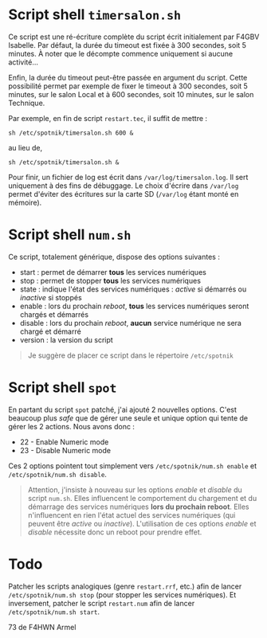# Script shell `timersalon.sh`

Ce script est une ré-écriture complète du script écrit initialement par F4GBV Isabelle. Par défaut, la durée du timeout est fixée à 300 secondes, soit 5 minutes. À noter que le décompte commence uniquement si aucune activité...

Enfin, la durée du timeout peut-être passée en argument du script. Cette possibilité permet par exemple de fixer le timeout à 300 secondes, soit 5 minutes, sur le salon Local et à 600 secondes, soit 10 minutes, sur le salon Technique.

Par exemple, en fin de script `restart.tec`, il suffit de mettre :

`sh /etc/spotnik/timersalon.sh 600 &`

au lieu de,

`sh /etc/spotnik/timersalon.sh &`

Pour finir, un fichier de log est écrit dans `/var/log/timersalon.log`. Il sert uniquement à des fins de débuggage. Le choix d'écrire dans `/var/log` permet d'éviter des écritures sur la carte SD (`/var/log` étant monté en mémoire). 

# Script shell `num.sh`

Ce script, totalement générique, dispose des options suivantes :

* start : permet de démarrer __tous__ les services numériques
* stop : permet de stopper __tous__ les services numériques
* state : indique l'état des services numériques : _active_ si démarrés ou _inactive_ si stoppés
* enable : lors du prochain _reboot_, __tous__ les services numériques seront chargés et démarrés
* disable : lors du prochain _reboot_, __aucun__ service numérique ne sera chargé et démarré
* version : la version du script

> Je suggère de placer ce script dans le répertoire `/etc/spotnik`

# Script shell `spot`

En partant du script `spot` patché, j'ai ajouté 2 nouvelles options. C'est beaucoup plus _safe_ que de gérer une seule et unique option qui tente de gérer les 2 actions. Nous avons donc :

* 22 - Enable Numeric mode
* 23 - Disable Numeric mode

Ces 2 options pointent tout simplement vers `/etc/spotnik/num.sh enable` et `/etc/spotnik/num.sh disable`. 

> Attention, j'insiste à nouveau sur les options _enable_ et _disable_ du script `num.sh`. Elles influencent le comportement du chargement et du démarrage des services numériques __lors du prochain reboot__. Elles n'influencent en rien l'état actuel des services numériques (qui peuvent être _active_ ou _inactive_). L'utilisation de ces options _enable_ et _disable_ nécessite donc un reboot pour prendre effet. 

# Todo

Patcher les scripts analogiques (genre `restart.rrf`, etc.) afin de lancer `/etc/spotnik/num.sh stop` (pour stopper les services numériques). Et inversement, patcher le script `restart.num` afin de lancer `/etc/spotnik/num.sh start`.  

73 de F4HWN Armel





